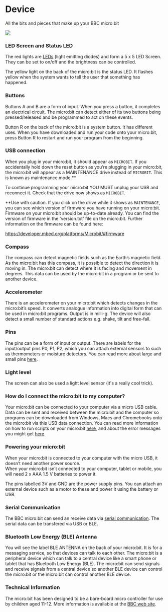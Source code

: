 # Device

All the bits and pieces that make up your BBC micro:bit

![](/static/mb/device-0.png)

### LED Screen and Status LED

The red lights are [LEDs](/device/screen) (light emitting diodes) and form a 5 x 5 LED Screen. 
They can be set to on/off and the brightness can be controlled.

The yellow light on the back of the micro:bit is the status LED.
It flashes yellow when the system wants to tell the user that something has happened.

### Buttons

Buttons A and B are a form of input.  When you press a button, it completes an electrical circuit. 
The micro:bit can detect either of its two buttons being pressed/released and be programmed 
to act on these events.

Button R on the back of the micro:bit is a system button. It has different uses. 
When you have downloaded and run your code onto your micro:bit, press Button R to restart and run your program from the beginning.

### USB connection

When you plug in your micro:bit, it should appear as ``MICROBIT``. 
If you accidentally hold down the reset button as you’re plugging in your micro:bit, 
the micro:bit will appear as a MAINTENANCE drive instead of ``MICROBIT``. This is known as maintenance mode.**

To continue programming your micro:bit YOU MUST unplug your USB and reconnect it. Check that the drive now shows as ``MICROBIT``.

**Use with caution. If you click on the drive while it shows as ``MAINTENANCE``, 
you can see which version of firmware you have running on your micro:bit. 
Firmware on your micro:bit should be up-to-date already. 
You can find the version of firmware in the 'version.txt' file on the micro:bit. Further information on the firmware can be found here:

https://developer.mbed.org/platforms/Microbit/#firmware

### Compass

The compass can detect magnetic fields such as the Earth’s magnetic field. 
As the micro:bit has this compass, it is possible to detect the direction it is moving in. 
The micro:bit can detect where it is facing and movement in degrees. 
This data can be used by the micro:bit in a program or be sent to another device.

### Accelerometer

There is an accelerometer on your micro:bit which detects changes in the micro:bit’s speed. 
It converts analogue information into digital form that can be used in micro:bit programs. 
Output is in milli-g. The device will also detect a small number of standard actions e.g. shake, tilt and free-fall.

### Pins

The pins can be a form of input or output. 
There are labels for the input/output pins P0, P1, P2, which you can attach external sensors to such as thermometers or moisture detectors. 
You can read more about large and small pins [here](/device/pins).

### Light level

The screen can also be used a light level sensor (it's a really cool trick).

### How do I connect the micro:bit to my computer?

Your micro:bit can be connected to your computer via a micro USB cable. 
Data can be sent and received between the micro:bit and the computer so programs 
can be downloaded from Windows, Macs and Chromebooks onto the micro:bit via this USB data connection. 
You can read more information on how to run scripts on your micro:bit [here](/device/usb), 
and about the error messages you might get [here](/device/error-codes).

### Powering your micro:bit

When your micro:bit is connected to your computer with the micro USB, it doesn’t need another power source.  
When your micro:bit isn’t connected to your computer, tablet or mobile, you will need 2 x AAA 1.5 V batteries to power it.

The pins labelled 3V and GND are the power supply pins. 
You can attach an external device such as a motor to these and power it using the battery or USB.

### Serial Communication

The BBC micro:bit can send an receive data via [serial communication](/device/serial). The serial data can be transfered via USB or BLE.

### Bluetooth Low Energy (BLE) Antenna

You will see the label BLE ANTENNA on the back of your micro:bit. It is for a messaging service, 
so that devices can talk to each other. The micro:bit is a peripheral 
device which can talk to a central device like a smart phone or tablet that has Bluetooth Low Energy (BLE). 
The micro:bit can send signals and receive signals from a central device so another BLE device can 
control the micro:bit or the micro:bit can control another BLE device.

### Technical Information

The micro:bit has been designed to be a bare-board micro controller for use by children aged 11-12. 
More information is available at the [BBC web site](http://www.microbit.co.uk/device).
